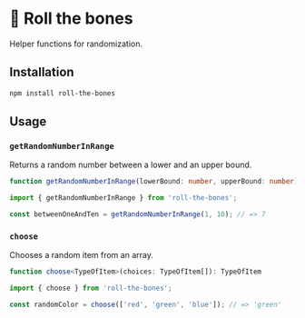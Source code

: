 # 🎲 Roll the bones

Helper functions for randomization.

## Installation

```bash
npm install roll-the-bones
```

## Usage

### `getRandomNumberInRange`

Returns a random number between a lower and an upper bound.

```ts
function getRandomNumberInRange(lowerBound: number, upperBound: number): number
```

```ts
import { getRandomNumberInRange } from 'roll-the-bones';

const betweenOneAndTen = getRandomNumberInRange(1, 10); // => 7
```

### `choose`

Chooses a random item from an array.

```ts
function choose<TypeOfItem>(choices: TypeOfItem[]): TypeOfItem
```

```ts
import { choose } from 'roll-the-bones';

const randomColor = choose(['red', 'green', 'blue']); // => 'green'
```
